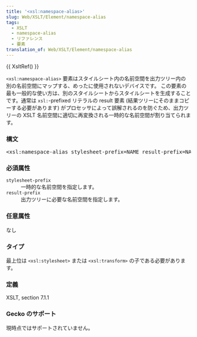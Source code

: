 ```yaml
---
title: '<xsl:namespace-alias>'
slug: Web/XSLT/Element/namespace-alias
tags:
  - XSLT
  - namespace-alias
  - リファレンス
  - 要素
translation_of: Web/XSLT/Element/namespace-alias
---
```

<p>{{ XsltRef() }}</p>

<p><code>&lt;xsl:namespace-alias&gt;</code> 要素はスタイルシート内の名前空間を出力ツリー内の別の名前空間にマップする、めったに使用されないデバイスです。 この要素の最も一般的な使い方は、別のスタイルシートからスタイルシートを生成することです。通常は <code>xsl:</code>-prefixed リテラルの result 要素 (結果ツリーにそのままコピーする必要があります) がプロセッサによって誤解されるのを防ぐため、出力ツリーの XSLT 名前空間に適切に再変換される一時的な名前空間が割り当てられます。</p>

<h3 id="Syntax" name="Syntax">構文</h3>

<pre>&lt;xsl:namespace-alias stylesheet-prefix=NAME result-prefix=NAME /&gt;</pre>

<h3 id="Required_Attributes" name="Required_Attributes">必須属性</h3>

<dl>
 <dt><code>stylesheet-prefix</code></dt>
 <dd>一時的な名前空間を指定します。</dd>
 <dt><code>result-prefix</code></dt>
 <dd>出力ツリーに必要な名前空間を指定します。</dd>
</dl>

<h3 id="Optional_Attributes" name="Optional_Attributes">任意属性</h3>

<p>なし</p>

<h3 id="Type" name="Type">タイプ</h3>

<p>最上位は <code>&lt;xsl:stylesheet&gt;</code> または <code>&lt;xsl:transform&gt;</code> の子である必要があります。</p>

<h3 id="Defined" name="Defined">定義</h3>

<p>XSLT, section 7.1.1</p>

<h3 id="Gecko_support" name="Gecko_support">Gecko のサポート</h3>

<p>現時点ではサポートされていません。</p>
